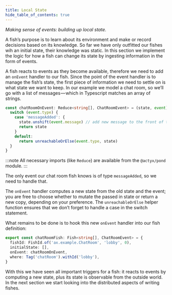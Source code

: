```yaml
---
title: Local State
hide_table_of_contents: true
---
```


_Making sense of events: building up local state._

A fish’s purpose is to learn about its environment and make or record decisions based on its knowledge.
So far we have only outfitted our fishes wih an initial state, their knowledge was static.
In this section we implement the logic for how a fish can change its state by ingesting information in the form of events.

A fish reacts to events as they become available, therefore we need to add an `onEvent` handler to our fish.
Since the point of the event handler is to manage the fish’s state, the first piece of information we need to settle on is what state we want to keep.
In our example we model a chat room, so we’ll go with a list of messages — which in Typescript matches an array of strings.

```typescript
const chatRoomOnEvent: Reduce<string[], ChatRoomEvent> = (state, event) => {
  switch (event.type) {
    case 'messageAdded': {
      state.unshift(event.message) // add new message to the front of the array
      return state
    }
    default:
      return unreachableOrElse(event.type, state)
  }
}
```

:::note
All necessary imports (like `Reduce`) are available from the `@actyx/pond` module.
:::

The only event our chat room fish knows is of type `messageAdded`, so we need to handle that.

The `onEvent` handler computes a new state from the old state and the event; you are free to choose whether to mutate
the passed in state or return a new copy, depending on your preference.  The `unreachableOrElse` helper function
ensures that we don’t forget to handle a case in the switch statement.

What remains to be done is to hook this new `onEvent` handler into our fish definition:

```typescript
export const chatRoomFish: Fish<string[], ChatRoomEvent> = {
  fishId: FishId.of('ax.example.ChatRoom', 'lobby', 0),
  initialState: [],
  onEvent: chatRoomOnEvent,
  where: Tag('chatRoom').withId('lobby'),
}
```

With this we have seen all important triggers for a fish: it reacts to events by computing a new state, plus its state is observable from the outside world. In the next section we start looking into the distributed aspects of writing fishes.

